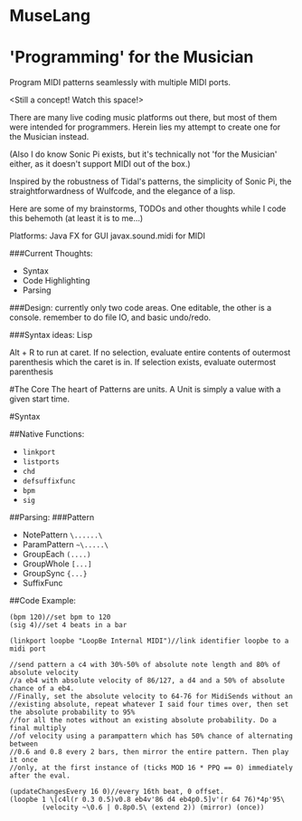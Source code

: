 # MuseLang
'Programming' for the Musician
=============================

Program MIDI patterns seamlessly with multiple MIDI ports.

<Still a concept! Watch this space!>

There are many live coding music platforms out there, but most of them were intended for programmers.
Herein lies my attempt to create one for the Musician instead.

(Also I do know Sonic Pi exists, but it's technically not 'for the Musician' either, as it doesn't support MIDI
out of the box.)

Inspired by the robustness of Tidal's patterns, the simplicity of Sonic Pi, the straightforwardness of
Wulfcode, and the elegance of a lisp.


Here are some of my brainstorms, TODOs and other thoughts while I code this behemoth (at least it is to me...)

Platforms:
Java FX for GUI
javax.sound.midi for MIDI

###Current Thoughts:
- Syntax
- Code Highlighting
- Parsing

###Design: 
currently only two code areas. One editable, the other is a console.
remember to do file IO, and basic undo/redo.

###Syntax ideas:
Lisp

Alt + R to run at caret.
If no selection, evaluate entire contents of outermost parenthesis which the caret is in.
If selection exists, evaluate outermost parenthesis

#The Core
The heart of Patterns are units.
A Unit is simply a value with a given start time.



#Syntax

##Native Functions: 
- `linkport` 
- `listports` 
- `chd` 
- `defsuffixfunc`
- `bpm`
- `sig`

##Parsing:
###Pattern
- NotePattern `\......\` 
- ParamPattern `~\.....\`
- GroupEach `(....)`
- GroupWhole `[...]`
- GroupSync `{...}`
- SuffixFunc 

##Code Example: 
```
(bpm 120)//set bpm to 120
(sig 4)//set 4 beats in a bar

(linkport loopbe "LoopBe Internal MIDI")//link identifier loopbe to a midi port

//send pattern a c4 with 30%-50% of absolute note length and 80% of absolute velocity
//a eb4 with absolute velocity of 86/127, a d4 and a 50% of absolute chance of a eb4.
//Finally, set the absolute velocity to 64-76 for MidiSends without an
//existing absolute, repeat whatever I said four times over, then set the absolute probability to 95%
//for all the notes without an existing absolute probability. Do a final multiply
//of velocity using a parampattern which has 50% chance of alternating between
//0.6 and 0.8 every 2 bars, then mirror the entire pattern. Then play it once
//only, at the first instance of (ticks MOD 16 * PPQ == 0) immediately after the eval.

(updateChangesEvery 16 0)//every 16th beat, 0 offset.
(loopbe 1 \[c4l(r 0.3 0.5)v0.8 eb4v'86 d4 eb4p0.5]v'(r 64 76)*4p'95\
        (velocity ~\0.6 | 0.8p0.5\ (extend 2)) (mirror) (once))
```